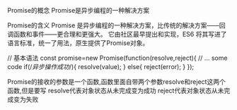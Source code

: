 Promise的概念
Promise是异步编程的一种解决方案

Promise的含义
Promise 是异步编程的一种解决方案，比传统的解决方案——回调函数和事件——更合理和更强大。
它由社区最早提出和实现，ES6 将其写进了语言标准，统一了用法，原生提供了Promise对象。

// 基本语法
const promise=new Promise(function(resolve,reject){
    // ... some code
    if(/*异步操作成功*/){
        resolve(value);
    }
    else{
        reject(error);
    }
});

Promise的接收的参数是一个函数,函数里面自带两个参数resolve和reject这两个函数,但是要写
resolve代表对象状态从未完成变为成功
reject代表对象状态从未完成变为失败
